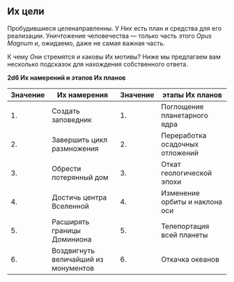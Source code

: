 ## Их цели

Пробудившиеся целенаправленны. У *Них* есть план и средства для его реализации. Уничтожение человечества — только часть этого *Opus Magnum* и, ожидаемо, даже не самая важная часть.

К чему *Они* стремятся и каковы Их мотивы? Ниже мы предлагаем вам несколько подсказок для нахождения собственного ответа.

**2d6 Их намерений и этапов Их планов**

|Значение|Их намерения|Значение|этапы Их планов|
| ------------ | ------------ | ------------ | ------------ |
|1.|Создать заповедник|1.|Поглощение планетарного ядра|
|2.|Завершить цикл размножения|2.|Переработка осадочных отложений|
|3.|Обрести потерянный дом|3.|Откат геологической эпохи|
|4.|Достичь центра Вселенной|4.|Изменение орбиты и наклона оси|
|5.|Расширять границы Доминиона|5.|Телепортация всей планеты|
|6.|Воздвигнуть величайший из монументов|6.|Откачка океанов|